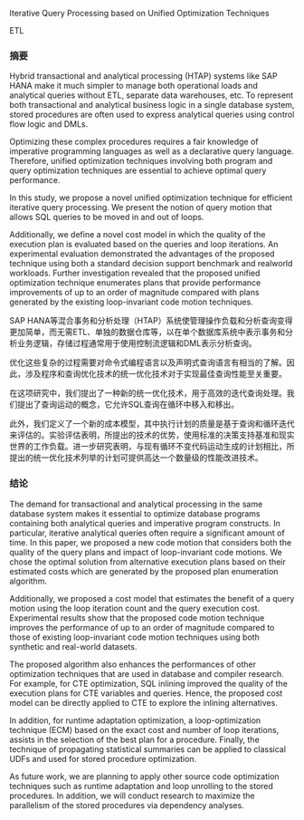 Iterative Query Processing based on Unified Optimization Techniques


ETL


### 摘要
Hybrid transactional and analytical processing (HTAP) systems like SAP HANA make it much simpler to manage both operational loads and analytical queries without ETL, separate data warehouses, etc. To represent both transactional and analytical business logic in a single database system, stored procedures are often used to express analytical queries using control flow logic and DMLs. 

Optimizing these complex procedures requires a fair knowledge of imperative programming languages as well as a declarative query language. Therefore, unified optimization techniques involving both program and query optimization techniques are essential to achieve optimal query performance.

In this study, we propose a novel unified optimization technique for efficient iterative query processing. We present the notion of query motion that allows SQL queries to be moved in and out of loops. 

Additionally, we define a novel cost model in which the quality of the execution plan is evaluated based on the queries and loop iterations. An experimental evaluation demonstrated the advantages of the proposed technique using both a standard decision support benchmark and realworld workloads. Further investigation revealed that the proposed unified optimization technique enumerates plans that provide performance improvements of up to an order of magnitude compared with plans generated by the existing loop-invariant code motion 
techniques.

SAP HANA等混合事务和分析处理（HTAP）系统使管理操作负载和分析查询变得更加简单，而无需ETL、单独的数据仓库等，以在单个数据库系统中表示事务和分析业务逻辑，存储过程通常用于使用控制流逻辑和DML表示分析查询。

优化这些复杂的过程需要对命令式编程语言以及声明式查询语言有相当的了解。因此，涉及程序和查询优化技术的统一优化技术对于实现最佳查询性能至关重要。

在这项研究中，我们提出了一种新的统一优化技术，用于高效的迭代查询处理。我们提出了查询运动的概念，它允许SQL查询在循环中移入和移出。

此外，我们定义了一个新的成本模型，其中执行计划的质量是基于查询和循环迭代来评估的。实验评估表明，所提出的技术的优势，使用标准的决策支持基准和现实世界的工作负载。进一步研究表明，与现有循环不变代码运动生成的计划相比，所提出的统一优化技术列举的计划可提供高达一个数量级的性能改进技术。
### 结论
The demand for transactional and analytical processing in the same database system makes it essential to optimize database programs containing both analytical queries and imperative program constructs. In particular, iterative analytical queries often require a significant amount of time. In this paper, we proposed a new code motion that considers both the quality of the query plans and impact of loop-invariant code motions. We chose the optimal solution from alternative execution plans based on their estimated costs which are generated by the proposed plan enumeration algorithm. 

Additionally, we proposed a cost model that estimates the benefit of a query motion using the loop iteration count and the query execution cost. Experimental results show that the proposed code motion technique improves the performance of up to an order of magnitude compared to those of existing loop-invariant code motion techniques using both synthetic and real-world datasets.

The proposed algorithm also enhances the performances of other optimization techniques that are used in database and compiler research. For example, for CTE optimization, SQL inlining improved the quality of the execution plans for CTE variables and queries. Hence, the proposed cost model can be directly applied to CTE to explore the inlining alternatives. 

In addition, for runtime adaptation optimization, a loop-optimization technique (ECM) based on the exact cost and number of loop iterations, assists in the selection of the best plan for a procedure. Finally, the technique of propagating statistical summaries can be applied to classical UDFs and used for stored procedure optimization.

As future work, we are planning to apply other source code optimization techniques such as runtime adaptation and loop unrolling to the stored procedures. In addition, we will conduct research to maximize the parallelism of the stored procedures via dependency analyses.